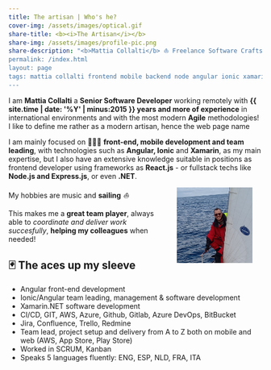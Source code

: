 ```yaml
---
title: The artisan | Who's he?
cover-img: /assets/images/optical.gif
share-title: <b><i>The Artisan</i></b>
share-img: /assets/images/profile-pic.png
share-description: "<b>Mattia Collalti</b> ⛵️ Freelance Software Craftsman, Passionated Sailor
permalink: /index.html
layout: page
tags: mattia collalti frontend mobile backend node angular ionic xamarin software developer
---
```

I am **Mattia Collalti** a **Senior Software Developer** working remotely with **{{ site.time | date: '%Y' | minus:2015 }} years and more of experience** in international environments and with the most modern **Agile** methodologies!
I like to define me rather as a modern artisan, hence the web page name

I am mainly focused on 🧑🏻‍💻 **front-end, mobile development and team leading**, with technologies such as **Angular, Ionic** and **Xamarin**, as
my main expertise, but I also have an extensive knowledge suitable in positions as frontend developer using frameworks as **React.js** - or fullstack techs like **Node.js and Express.js**, or even **.NET**.

My hobbies are music and **sailing** _⛵️_ <img align="right" class="sailing-img" style="margin: 0 20px" height="150" src="/assets/images/prodiere.jpeg">

This makes me a **great team player**, always able to _coordinate and deliver work succesfully_, **helping my colleagues** when needed!

## <span class="drop-shadow">🃏 The aces up my sleeve</span>

* Angular front-end development
* Ionic/Angular team leading, management & software development
* Xamarin.NET software development
* CI/CD, GIT, AWS, Azure, Github, Gitlab, Azure DevOps, BitBucket
* Jira, Confluence, Trello, Redmine
* Team lead, project setup and delivery from A to Z both on mobile and web (AWS, App Store, Play Store)
* Worked in SCRUM, Kanban
* Speaks 5 languages fluently: ENG, ESP, NLD, FRA, ITA
